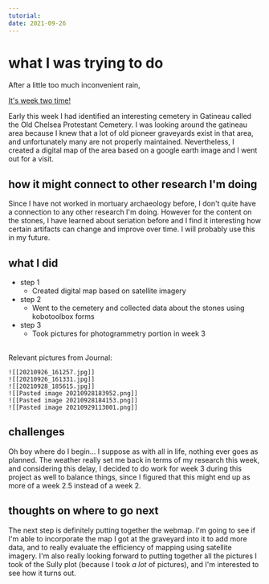 ```yaml
---
tutorial:
date: 2021-09-26
---
```


# what I was trying to do

After a little too much inconvenient rain,

[It's week two time!](https://github.com/samuelpapineau/week-two)


Early this week I had identified an interesting cemetery in Gatineau called the Old Chelsea Protestant Cemetery. I was looking around the gatineau area because I knew that a lot of old pioneer graveyards exist in that area, and unfortunately many are not properly maintained. Nevertheless, I created a digital map of the area based on a google earth image and I went out for a visit.

## how it might connect to other research I'm doing

Since I have not worked in mortuary archaeology before, I don't quite have a connection to any other research I'm doing. However for the content on the stones, I have learned about seriation before and I find it interesting how certain artifacts can change and improve over time. I will probably use this in my future.

## what I did
+ step 1  
	+ Created digital map based on satellite imagery
+ step 2
	+ Went to the cemetery and collected data about the stones using kobotoolbox forms
+ step 3
	+ Took pictures for photogrammetry portion in week 3

<br>
Relevant pictures from Journal:

```
![[20210926_161257.jpg]]
![[20210926_161331.jpg]]
![[20210928_185615.jpg]]
![[Pasted image 20210928183952.png]]
![[Pasted image 20210928184153.png]]
![[Pasted image 20210929113001.png]]
```


## challenges 

Oh boy where do I begin... I suppose as with all in life, nothing ever goes as planned. The weather really set me back in terms of my research this week, and considering this delay, I decided to do work for week 3 during this project as well to balance things, since I figured that this might end up as more of a week 2.5 instead of a week 2.

## thoughts on where to go next

The next step is definitely putting together the webmap. I'm going to see if I'm able to incorporate the map I got at the graveyard into it to add more data, and to really evaluate the efficiency of mapping using satellite imagery. I'm also really looking forward to putting together all the pictures I took of the Sully plot (because I took *a lot* of pictures), and I'm interested to see how it turns out.

